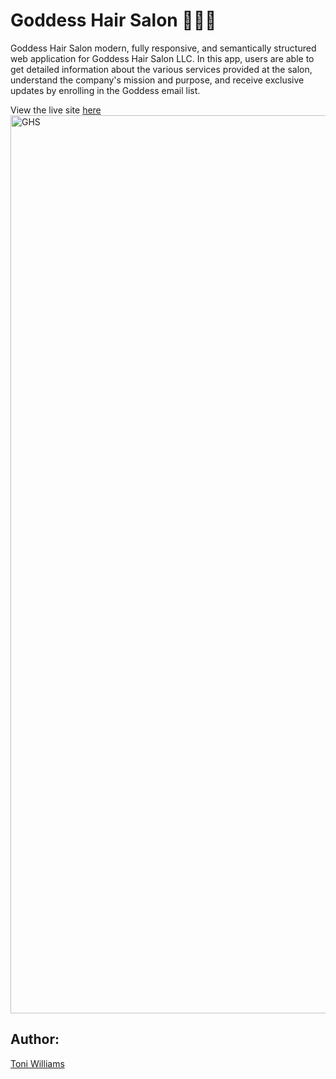 # Goddess Hair Salon 💇🏾‍♀️


Goddess Hair Salon modern, fully responsive, and semantically structured web application for Goddess Hair Salon LLC. In this app, users are able to get detailed information about the various services provided at the salon, understand the company's mission and purpose, and receive exclusive updates by enrolling in the Goddess email list.


 View the live site [here](https://goddesshairsalon.netlify.app)
 <img width="1437" alt="GHS" src="https://user-images.githubusercontent.com/100317017/200155152-c1f0116d-eec9-4da7-93a0-3d41bd3b9a85.png">


## Author:
[Toni Williams](https://toniwilliams.netlify.app)


